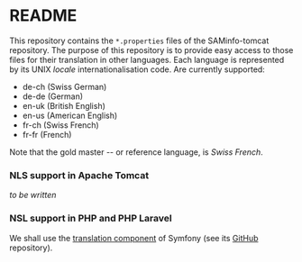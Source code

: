 # README

This repository contains the `*.properties` files of the SAMinfo-tomcat repository. The purpose of this repository is to provide
easy access to those files for their translation in other languages. Each language is represented by its UNIX *locale*
internationalisation code. Are currently supported:

-   de-ch (Swiss German)
-   de-de (German)
-   en-uk (British English)
-   en-us (American English)
-   fr-ch (Swiss French)
-   fr-fr (French)

Note that the gold master -- or reference language, is _Swiss French_.


### NLS support in Apache Tomcat

_to be written_

### NSL support in PHP and PHP Laravel

We shall use the [translation component][sf-translation] of Symfony (see its [GitHub][sf-translation-gh] repository).

  [sf-translation]:     https://symfony.com/translation
  [sf-translation-gh]:  https://github.com/symfony/translation


